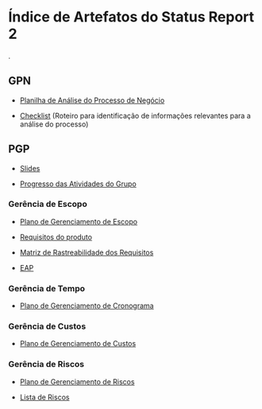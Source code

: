 # Índice de Artefatos do Status Report 2  
  
 . 

## GPN

- [Planilha de Análise do Processo de Negócio](https://docs.google.com/spreadsheets/d/1GUpxY5dhjrREdxMKTkuqnBW_aiJdIZ2BZmYcIj3e3cQ) 

- [Checklist](https://docs.google.com/spreadsheets/d/1DP6PL4tH3mFxMxzjkvHUGcXXHfqB3rMLFpmBd6XgmPY/edit#gid=1398848070) (Roteiro para identificação de informações relevantes para a análise do processo)

## PGP
- [Slides](https://www.canva.com/design/DAFd9RNpxTI/xa2yJry0EndrSBHxogWZTg/edit?utm_content=DAFd9RNpxTI&utm_campaign=designshare&utm_medium=link2&utm_source=sharebutton)

- [Progresso das Atividades do Grupo](https://gainful-zephyr-5c8.notion.site/Projeto-SEGEL-574c847bab1c4842a7b3f8473cb32411)  

### Gerência de Escopo
- [Plano de Gerenciamento de Escopo](https://docs.google.com/document/d/1Zw34CQJiNeBAfu_6yqHk4OUsp4kgmqWbUl3YpCPC0xA)  

- [Requisitos do produto](https://docs.google.com/document/d/10hPPxG88-_N7ps1KECuQP5Cmd_bqpGngqPFnej09L1c)  

- [Matriz de Rastreabilidade dos Requisitos](https://docs.google.com/spreadsheets/d/1weB-ux4Jhi0G28YOf8wwhlB8hsfnrZbf1V56eMiIUNs/)

- [EAP](https://docs.google.com/document/d/1CjzGsDqvfBAsnrw8ktZK-nQncCbUSpXJ)

### Gerência de Tempo
- [Plano de Gerenciamento de Cronograma](/StatusReport2/PGP/Gerencia%20de%20Tempo_Plano%20de%20Gerenciamento%20de%20Cronograma.pdf)  

### Gerência de Custos
- [Plano de Gerenciamento de Custos](/StatusReport2/PGP/Gerencia%20de%20Custos_Plano%20de%20Gerenciamento%20de%20Custos.pdf) 


### Gerência de Riscos
- [Plano de Gerenciamento de Riscos](https://docs.google.com/document/d/1ztDoxmm3UPzAwohppRFfgBKG5fYrzjSYqghKkTTTfuY)
    
- [Lista de Riscos](https://docs.google.com/spreadsheets/d/1Tl9bK9P0uKBJ8VVcsaeGZjPILJE3SzQ-EBsyWjp2Xro)